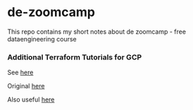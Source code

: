 # de-zoomcamp

This repo contains my short notes about de zoomcamp - free dataengineering course

### Additional Terraform Tutorials for GCP

See [here](./1_basics/1_terraform_gcp/terraform/tutorials/learn-terraform-gcp)

Original [here](https://developer.hashicorp.com/terraform/tutorials/gcp-get-started)

Also useful [here](https://github.com/terraform-google-modules/terraform-docs-samples)

